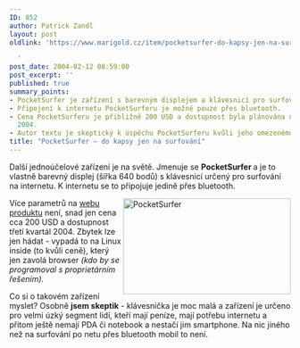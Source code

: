 ```yaml
---
ID: 852
author: Patrick Zandl
layout: post
oldlink: 'https://www.marigold.cz/item/pocketsurfer-do-kapsy-jen-na-surfovani

  '
post_date: 2004-02-12 08:59:00
post_excerpt: ''
published: true
summary_points:
- PocketSurfer je zařízení s barevným displejem a klávesnicí pro surfování na internetu.
- Připojení k internetu PocketSurferu je možné pouze přes bluetooth.
- Cena PocketSurferu je přibližně 200 USD a dostupnost byla plánována na třetí kvartál
  2004.
- Autor textu je skeptický k úspěchu PocketSurferu kvůli jeho omezenému využití.
title: "PocketSurfer – do kapsy jen na surfování"
---
```


<p>
Další jednoúčelové zařízení je na světě. Jmenuje se <STRONG>PocketSurfer </STRONG>a je to vlastně barevný displej (šířka 640 bodů) s klávesnicí určený pro surfování na internetu. K internetu se to připojuje jedině přes bluetooth. </p>

<p>
<IMG height=172 alt=PocketSurfer src="/wp-content/uploads/pocketsurfer.jpg" width=300 align=right>Více parametrů na <A href="http://www.pocketsurfer.net/">webu produktu</A> není, snad jen cena cca 200 USD a dostupnost třetí kvartál 2004. Zbytek lze jen hádat - vypadá to na Linux inside (to kvůli ceně), který jen zavolá browser <EM>(kdo by se programoval s proprietárním řešením).</EM> </p>

<p>
Co si o takovém zařízení myslet? Osobně <STRONG>jsem&#160;skeptik</STRONG> - klávesnička je moc malá a zařízení je určeno pro velmi úzký segment lidí, kteří mají peníze, mají potřebu internetu a přitom ještě nemají PDA či notebook a nestačí jim smartphone. Na nic jiného než na surfování po netu přes bluetooth mobil to není. </p>